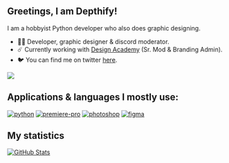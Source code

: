 ## Greetings, I am Depthify!

I am a hobbyist Python developer who also does graphic designing.
- 👨‍💻 Developer, graphic designer & discord moderator.
- ☄️ Currently working with [Design Academy](https://discord.gg/invite/UKrmKYATj2) (Sr. Mod & Branding Admin).
- 🐦 You can find me on twitter [here](https://twitter.com/TheRealDepthify).

![](https://komarev.com/ghpvc/?username=Depthify&style=flat)

## Applications & languages I mostly use:
[![python](https://user-images.githubusercontent.com/107516153/218749095-1f4d4a5d-e170-47df-97a1-eb5644c3e95c.png)](https://www.python.org) 
[![premiere-pro](https://user-images.githubusercontent.com/107516153/218750007-0a91b715-95a9-4e7f-9689-3bca7e8facc7.png)](https://www.adobe.com/products/premiere.html)
[![photoshop](https://user-images.githubusercontent.com/107516153/218750310-d99cee70-5099-4cce-bc61-945121325b9b.png)](https://www.adobe.com/products/photoshop.html)
[![figma](https://user-images.githubusercontent.com/107516153/218750955-01c276a0-c2d3-4b5a-ad7b-be340b0d98fd.png)](https://figma.com)

## My statistics
[![GitHub Stats](https://github-readme-stats.vercel.app/api?username=Depthify&show_icons=True&theme=tokyonight)](https://github.com/anuraghazra/github-readme-stats)
